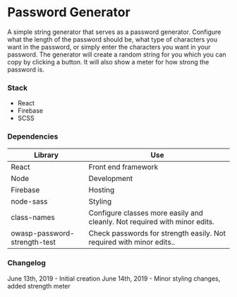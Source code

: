 # Password Generator

A simple string generator that serves as a password generator.
Configure what the length of the password should be, what type of characters you want in the password, or simply enter the characters you want in your password.
The generator will create a random string for you which you can copy by clicking a button. 
It will also show a meter for how strong the password is. 

### Stack
  - React
  - Firebase
  - SCSS

### Dependencies
| Library | Use |
| ------ | ------ |
| React | Front end framework |
| Node | Development |
| Firebase | Hosting |
| node-sass | Styling |
| class-names | Configure classes more easily and cleanly. Not required with minor edits. |
| owasp-password-strength-test | Check passwords for strength easily. Not required with minor edits.. |

### Changelog
June 13th, 2019 - Initial creation
June 14th, 2019 - Minor styling changes, added strength meter